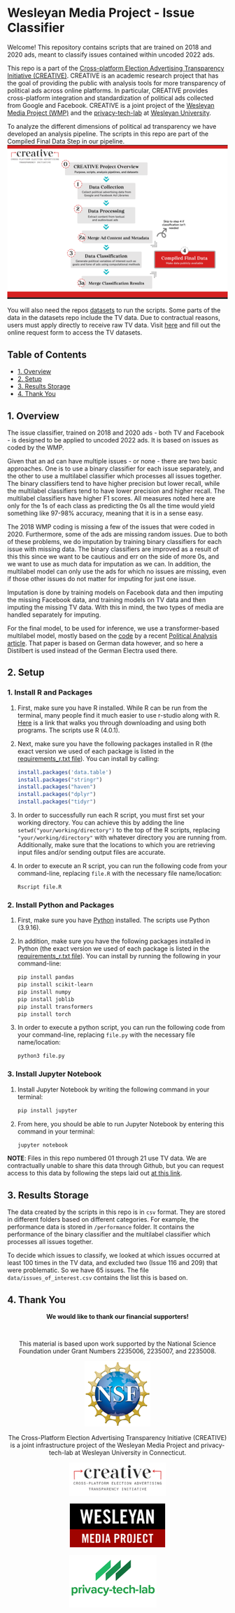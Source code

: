 # Wesleyan Media Project - Issue Classifier

Welcome! This repository contains scripts that are trained on 2018 and 2020 ads, meant to classify issues contained within uncoded 2022 ads.

This repo is a part of the [Cross-platform Election Advertising Transparency Initiative (CREATIVE)](https://www.creativewmp.com/). CREATIVE is an academic research project that has the goal of providing the public with analysis tools for more transparency of political ads across online platforms. In particular, CREATIVE provides cross-platform integration and standardization of political ads collected from Google and Facebook. CREATIVE is a joint project of the [Wesleyan Media Project (WMP)](https://mediaproject.wesleyan.edu/) and the [privacy-tech-lab](https://privacytechlab.org/) at [Wesleyan University](https://www.wesleyan.edu).

To analyze the different dimensions of political ad transparency we have developed an analysis pipeline. The scripts in this repo are part of the Compiled Final Data Step in our pipeline.
![A picture of the repo pipeline with this repo highlighted](CREATIVE_step4_032524.png)

You will also need the repos [datasets](https://github.com/Wesleyan-Media-Project/datasets) to run the scripts. Some parts of the data in the datasets repo include the TV data. Due to contractual reasons, users must apply directly to receive raw TV data. Visit [here](http://mediaproject.wesleyan.edu/dataaccess) and fill out the online request form to access the TV datasets.

## Table of Contents

- [1. Overview](#1-overview)
- [2. Setup](#2-setup)
- [3. Results Storage](#3-results-storage)
- [4. Thank You](#4-thank-you)

## 1. Overview

The issue classifier, trained on 2018 and 2020 ads - both TV and Facebook - is designed to be applied to uncoded 2022 ads. It is based on issues as coded by the WMP.

Given that an ad can have multiple issues - or none - there are two basic approaches. One is to use a binary classifier for each issue separately, and the other to use a multilabel classifier which processes all issues together. The binary classifiers tend to have higher precision but lower recall, while the multilabel classifiers tend to have lower precision and higher recall. The multilabel classifiers have higher F1 scores. All measures noted here are only for the 1s of each class as predicting the 0s all the time would yield something like 97-98% accuracy, meaning that it is in a sense easy.

The 2018 WMP coding is missing a few of the issues that were coded in 2020. Furthermore, some of the ads are missing random issues. Due to both of these problems, we do imputation by training binary classifiers for each issue with missing data. The binary classifiers are improved as a result of this this since we want to be cautious and err on the side of more 0s, and we want to use as much data for imputation as we can. In addition, the multilabel model can only use the ads for which no issues are missing, even if those other issues do not matter for imputing for just one issue.

Imputation is done by training models on Facebook data and then imputing the missing Facebook data, and training models on TV data and then imputing the missing TV data. With this in mind, the two types of media are handled separately for imputing.

For the final model, to be used for inference, we use a transformer-based multilabel model, mostly based on the [code](https://dataverse.harvard.edu/dataset.xhtml?persistentId=doi:10.7910/DVN/C9SAIX) by a recent [Political Analysis article](https://www.cambridge.org/core/journals/political-analysis/article/creating-and-comparing-dictionary-word-embedding-and-transformerbased-models-to-measure-discrete-emotions-in-german-political-text/2DA41C0F09DE1CA600B3DCC647302637#article). That paper is based on German data however, and so here a Distilbert is used instead of the German Electra used there.

## 2. Setup

### 1. Install R and Packages

1. First, make sure you have R installed. While R can be run from the terminal, many people find it much easier to use r-studio along with R. [Here](https://rstudio-education.github.io/hopr/starting.html) is a link that walks you through downloading and using both programs. The scripts use R (4.0.1).

2. Next, make sure you have the following packages installed in R (the exact version we used of each package is listed in the [requirements_r.txt file](https://github.com/Wesleyan-Media-Project/ad_goal_classifier/blob/main/requirements_r.txt)). You can install by calling:

   ```R
   install.packages('data.table')
   install.packages("stringr")
   install.packages("haven")
   install.packages("dplyr")
   install.packages("tidyr")
   ```

3. In order to successfully run each R script, you must first set your working directory. You can achieve this by adding the line `setwd("your/working/directory")` to the top of the R scripts, replacing `"your/working/directory"` with whatever directory you are running from. Additionally, make sure that the locations to which you are retrieving input files and/or sending output files are accurate.

4. In order to execute an R script, you can run the following code from your command-line, replacing `file.R` with the necessary file name/location:

   ```bash
   Rscript file.R
   ```

### 2. Install Python and Packages

1. First, make sure you have [Python](https://www.python.org/) installed. The scripts use Python (3.9.16).

2. In addition, make sure you have the following packages installed in Python (the exact version we used of each package is listed in the [requirements_r.txt file](https://github.com/Wesleyan-Media-Project/ad_goal_classifier/blob/main/requirements_py.txt)). You can install by running the following in your command-line:

   ```bash
   pip install pandas
   pip install scikit-learn
   pip install numpy
   pip install joblib
   pip install transformers
   pip install torch
   ```

3. In order to execute a python script, you can run the following code from your command-line, replacing `file.py` with the necessary file name/location:

   ```bash
   python3 file.py
   ```

### 3. Install Jupyter Notebook

1. Install Jupyter Notebook by writing the following command in your terminal:

   ```bash
   pip install jupyter
   ```

2. From here, you should be able to run Jupyter Notebook by entering this command in your terminal:

   ```bash
   jupyter notebook
   ```

**NOTE**: Files in this repo numbered 01 through 21 use TV data. We are contractually unable to share this data through Github, but you can request access to this data by following the steps laid out [at this link](https://mediaproject.wesleyan.edu/dataaccess/).

## 3. Results Storage

The data created by the scripts in this repo is in `csv` format. They are stored in different folders based on different categories. For example, the performance data is stored in `/performance` folder. It contains the performance of the binary classifier and the multilabel classifier which processes all issues together.

To decide which issues to classify, we looked at which issues occurred at least 100 times in the TV data, and excluded two (Issue 116 and 209) that were problematic. So we have 65 issues. The file `data/issues_of_interest.csv` contains the list this is based on.

## 4. Thank You

<p align="center"><strong>We would like to thank our financial supporters!</strong></p><br>

<p align="center">This material is based upon work supported by the National Science Foundation under Grant Numbers 2235006, 2235007, and 2235008.</p>

<p align="center" style="display: flex; justify-content: center; align-items: center;">
  <a href="https://www.nsf.gov/awardsearch/showAward?AWD_ID=2235006">
    <img class="img-fluid" src="nsf.png" height="150px" alt="National Science Foundation Logo">
  </a>
</p>

<p align="center">The Cross-Platform Election Advertising Transparency Initiative (CREATIVE) is a joint infrastructure project of the Wesleyan Media Project and privacy-tech-lab at Wesleyan University in Connecticut.

<p align="center" style="display: flex; justify-content: center; align-items: center;">
  <a href="https://www.creativewmp.com/">
    <img class="img-fluid" src="CREATIVE_logo.png"  width="220px" alt="CREATIVE Logo">
  </a>
</p>

<p align="center" style="display: flex; justify-content: center; align-items: center;">
  <a href="https://mediaproject.wesleyan.edu/">
    <img src="wmp-logo.png" width="218px" height="100px" alt="Wesleyan Media Project logo">
  </a>
</p>

<p align="center" style="display: flex; justify-content: center; align-items: center;">
  <a href="https://privacytechlab.org/" style="margin-right: 20px;">
    <img src="./plt_logo.png" width="200px" alt="privacy-tech-lab logo">
  </a>
</p>
